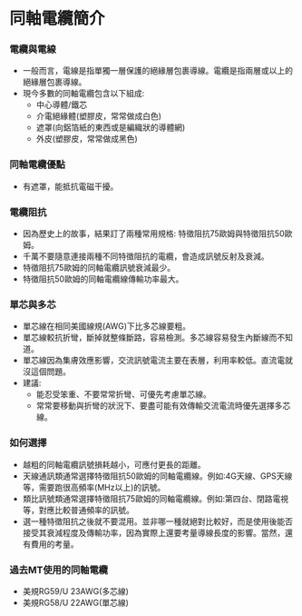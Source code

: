 # 同軸電纜簡介

### 電纜與電線
+ 一般而言，電線是指單獨一層保護的絕緣層包裹導線。電纜是指兩層或以上的絕緣層包裹導線。
+ 現今多數的同軸電纜包含以下組成:
  + 中心導體/鐵芯
  + 介電絕緣體(塑膠皮，常常做成白色)
  + 遮罩(向鋁箔紙的東西或是編織狀的導體網)
  + 外皮(塑膠皮，常常做成黑色)

### 同軸電纜優點
+ 有遮罩，能抵抗電磁干擾。

### 電纜阻抗
+ 因為歷史上的故事，結果訂了兩種常用規格: 特徵阻抗75歐姆與特徵阻抗50歐姆。
+ 千萬不要隨意連接兩種不同特徵阻抗的電纜，會造成訊號反射及衰減。
+ 特徵阻抗75歐姆的同軸電纜訊號衰減最少。
+ 特徵阻抗50歐姆的同軸電纜線傳輸功率最大。

### 單芯與多芯
+ 單芯線在相同美國線規(AWG)下比多芯線要粗。
+ 單芯線較抗折彎，斷掉就整條斷路，容易檢測。多芯線容易發生內斷線而不知道。
+ 單芯線因為集膚效應影響，交流訊號電流主要在表層，利用率較低。直流電就沒這個問題。
+ 建議:
  + 能忍受笨重、不要常常折彎、可優先考慮單芯線。
  + 常常要移動與折彎的狀況下、要盡可能有效傳輸交流電流時優先選擇多芯線。

### 如何選擇
+ 越粗的同軸電纜訊號損耗越小，可應付更長的距離。
+ 天線通訊類通常選擇特徵阻抗50歐姆的同軸電纜線。例如:4G天線、GPS天線等，需要跑很高頻率(MHz以上)的訊號。
+ 類比訊號類通常選擇特徵阻抗75歐姆的同軸電纜線。例如:第四台、閉路電視等，對應比較普通頻率的訊號。
+ 選一種特徵阻抗之後就不要混用。並非哪一種就絕對比較好，而是使用後能否接受其衰減程度及傳輸功率，因為實際上還要考量導線長度的影響。當然，還有費用的考量。

### 過去MT使用的同軸電纜
+ 美規RG59/U 23AWG(多芯線)
+ 美規RG58/U 22AWG(單芯線)
